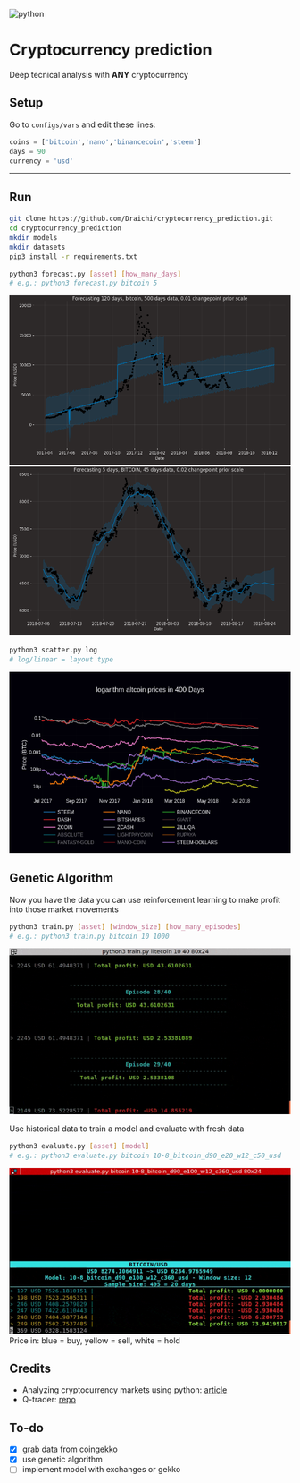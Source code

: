 ![python](https://forthebadge.com/images/badges/made-with-python.svg "python")

# Cryptocurrency prediction

Deep tecnical analysis with **ANY** cryptocurrency

## Setup

Go to `configs/vars` and edit these lines:
```python
coins = ['bitcoin','nano','binancecoin','steem']
days = 90
currency = 'usd'
```
---
## Run

```sh
git clone https://github.com/Draichi/cryptocurrency_prediction.git
cd cryptocurrency_prediction
mkdir models
mkdir datasets
pip3 install -r requirements.txt
```

```sh
python3 forecast.py [asset] [how_many_days]
# e.g.: python3 forecast.py bitcoin 5
```

![10-8-2018](imgs/15-8_bitcoin_forecast120days_d500_cp001.png "10-8-2018")
![10-8-2018](imgs/21-8_bitcoin_forecast5days_d45_cp002.png "10-8-2018")

```sh
python3 scatter.py log
# log/linear = layout type
```

![10-8-2018](imgs/log.png "10-8-2018")

## Genetic Algorithm

Now you have the data you can use reinforcement learning to make profit into those market movements

```sh
python3 train.py [asset] [window_size] [how_many_episodes]
# e.g.: python3 train.py bitcoin 10 1000
```

![trainning](imgs/trainning.gif)

Use historical data to train a model and evaluate with fresh data

```sh
python3 evaluate.py [asset] [model]
# e.g.: python3 evaluate.py bitcoin 10-8_bitcoin_d90_e20_w12_c50_usd
```

![evaluate](imgs/evaluating.gif)
Price in: blue = buy, yellow = sell, white = hold

## Credits
- Analyzing cryptocurrency markets using python: [article](https://blog.patricktriest.com/analyzing-cryptocurrencies-python/)
- Q-trader: [repo](https://github.com/edwardhdlu/q-trader)

## To-do
- [x] grab data from coingekko
- [x] use genetic algorithm
- [ ] implement model with exchanges or gekko
